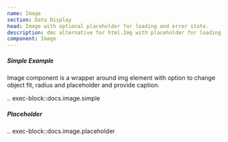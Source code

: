 ```yaml
---
name: Image
section: Data Display
head: Image with optional placeholder for loading and error state.
description: dmc alternative for html.Img with placeholder for loading and error states.
component: Image
---
```


##### Simple Example

Image component is a wrapper around img element with option to change object fit, radius and placeholder and provide
caption.

.. exec-block::docs.image.simple

##### Placeholder

.. exec-block::docs.image.placeholder

